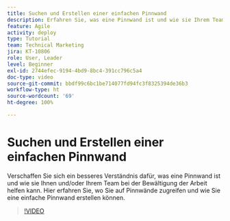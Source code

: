 ```yaml
---
title: Suchen und Erstellen einer einfachen Pinnwand
description: Erfahren Sie, was eine Pinnwand ist und wie sie Ihrem Team nützt, wie Sie eine Pinnwand finden und wie Sie eine Pinnwand selbst erstellen.
feature: Agile
activity: deploy
type: Tutorial
team: Technical Marketing
jira: KT-10806
role: User, Leader
level: Beginner
exl-id: 2744efec-9194-4bd9-8bc4-391cc796c5a4
doc-type: video
source-git-commit: bbdf99c6bc1be714077fd94fc3f8325394de36b3
workflow-type: ht
source-wordcount: '69'
ht-degree: 100%

---
```


# Suchen und Erstellen einer einfachen Pinnwand

Verschaffen Sie sich ein besseres Verständnis dafür, was eine Pinnwand ist und wie sie Ihnen und/oder Ihrem Team bei der Bewältigung der Arbeit helfen kann. Hier erfahren Sie, wo Sie auf Pinnwände zugreifen und wie Sie eine einfache Pinnwand erstellen können.

>[!VIDEO](https://video.tv.adobe.com/v/346548/?quality=12&learn=on&enablevpops=1)
